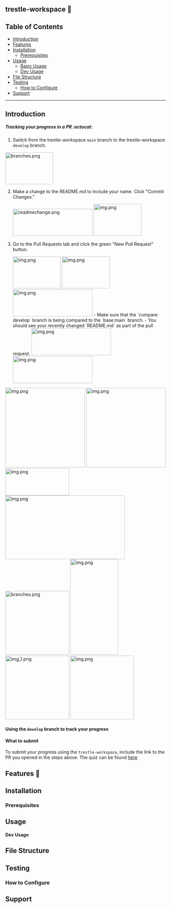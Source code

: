 ## trestle-workspace 🤖

## Table of Contents
- [Introduction](#introduction)
- [Features](#features)
- [Installation](#installation)
  - [Prerequisites](#prerequisites)
- [Usage](#usage)
  - [Basic Usage](#basic-usage)
  - [Dev Usage](#dev-usage)
- [File Structure](#file-structure)
- [Testing](#testing)
  - [How to Configure](#how-to-contribute)
- [Support](#support)

---
## Introduction

##### Tracking your progress in a PR :octocat:

1. Switch from the trestle-workspace `main` branch to the trestle-workspace `develop` branch.

<img alt="branches.png" height="100" src="https://github.com/hbraswelrh/trestle-workspace/blob/9ef7608ec8c0599a90f1b85d1a3de8259ca9d3a3/assets/img/branches.png" width="150"/>

2. Make a change to the README.md to include your name. Click "Commit Changes."

   <img alt="readmechange.png" height="85" src="https://github.com/hbraswelrh/trestle-workspace/blob/9ef7608ec8c0599a90f1b85d1a3de8259ca9d3a3/assets/img/readmechange.png" width="250"/>
   <img alt="img.png" height="100" src="https://github.com/hbraswelrh/trestle-workspace/blob/9ef7608ec8c0599a90f1b85d1a3de8259ca9d3a3/assets/img/img.png" width="150"/>

3. Go to the Pull Requests tab and click the green "New Pull Request" button.

   <img alt="img.png" height="100" src="https://github.com/hbraswelrh/trestle-workspace/blob/9ef7608ec8c0599a90f1b85d1a3de8259ca9d3a3/assets/img/img.png" width="150"/>
   
   <img alt="img.png" height="100" src="https://github.com/hbraswelrh/trestle-workspace/blob/9ef7608ec8c0599a90f1b85d1a3de8259ca9d3a3/assets/img/newPR.png" width="150"/>
   
   <img alt="img.png" height="85" src="https://github.com/hbraswelrh/trestle-workspace/blob/9ef7608ec8c0599a90f1b85d1a3de8259ca9d3a3/assets/img/img.png" width="250"/>
   - Make sure that the `compare: develop` branch is being compared to the `base:main` branch.
   - You should see your recently changed `README.md` as part of the pull request.
   
   <img alt="img.png" height="85" src="https://github.com/hbraswelrh/trestle-workspace/blob/9ef7608ec8c0599a90f1b85d1a3de8259ca9d3a3/assets/img/viewPR.png" width="250"/>
   
   <img alt="img.png" height="85" src="https://github.com/hbraswelrh/trestle-workspace/blob/9ef7608ec8c0599a90f1b85d1a3de8259ca9d3a3/assets/img/create_PULL.png" width="250"/>

<img alt="img.png" height="250" src="https://github.com/hbraswelrh/trestle-workspace/blob/9ef7608ec8c0599a90f1b85d1a3de8259ca9d3a3/assets/img/pretty_md.png" width="250"/>

<img alt="img.png" height="250" src="https://github.com/hbraswelrh/trestle-workspace/blob/9ef7608ec8c0599a90f1b85d1a3de8259ca9d3a3/assets/img/learning-course.png" width="250"/>

<img alt="img.png" height="85" src="https://github.com/hbraswelrh/trestle-workspace/blob/9ef7608ec8c0599a90f1b85d1a3de8259ca9d3a3/assets/img/create-PR.png" width="200"/>

<img alt="img.png" height="200" src="https://github.com/hbraswelrh/trestle-workspace/blob/9ef7608ec8c0599a90f1b85d1a3de8259ca9d3a3/assets/img/PRBODY.png" width="375"/>


<img alt="branches.png" height="200" src="https://github.com/hbraswelrh/trestle-workspace/blob/9ef7608ec8c0599a90f1b85d1a3de8259ca9d3a3/assets/img/branches.png" width="200"/>

<img alt="img.png" height="300" src="https://github.com/hbraswelrh/trestle-workspace/blob/9ef7608ec8c0599a90f1b85d1a3de8259ca9d3a3/assets/img/PR.png" width="150"/>

<img alt="img_1.png" height="200" src="https://github.com/hbraswelrh/trestle-workspace/blob/9ef7608ec8c0599a90f1b85d1a3de8259ca9d3a3/assets/img/PR_COMMENT.png" width="200"/>

<img alt="img.png" height="200" src="https://github.com/hbraswelrh/trestle-workspace/blob/9ef7608ec8c0599a90f1b85d1a3de8259ca9d3a3/assets/img/WORKSPACE_PR.png" width="200"/>

#### Using the `develop` branch to track your progress

#### What to submit

To submit your progress using the `trestle-workspace`, include the link to the PR you opened in the steps above. 
The quiz can be found [here](assets/self_assessment/self_assessment.md)

## Features 🔹

## Installation 

### Prerequisites 

## Usage

#### Dev Usage

## File Structure 

## Testing 

### How to Configure

## Support 
